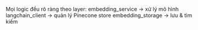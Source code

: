 Mọi logic đều rõ ràng theo layer:
    embedding_service → xử lý mô hình
    langchain_client → quản lý Pinecone store
    embedding_storage → lưu & tìm kiếm